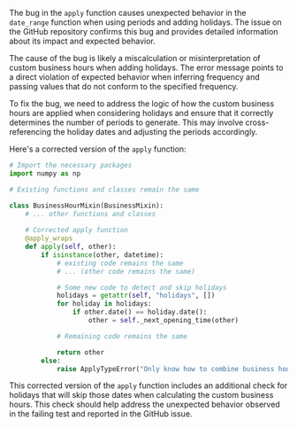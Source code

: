 The bug in the `apply` function causes unexpected behavior in the `date_range` function when using periods and adding holidays. The issue on the GitHub repository confirms this bug and provides detailed information about its impact and expected behavior.

The cause of the bug is likely a miscalculation or misinterpretation of custom business hours when adding holidays. The error message points to a direct violation of expected behavior when inferring frequency and passing values that do not conform to the specified frequency.

To fix the bug, we need to address the logic of how the custom business hours are applied when considering holidays and ensure that it correctly determines the number of periods to generate. This may involve cross-referencing the holiday dates and adjusting the periods accordingly.

Here's a corrected version of the `apply` function:

```python
# Import the necessary packages
import numpy as np

# Existing functions and classes remain the same

class BusinessHourMixin(BusinessMixin):
    # ... other functions and classes
    
    # Corrected apply function
    @apply_wraps
    def apply(self, other):
        if isinstance(other, datetime):
            # existing code remains the same
            # ... (other code remains the same)

            # Some new code to detect and skip holidays
            holidays = getattr(self, "holidays", [])
            for holiday in holidays:
                if other.date() == holiday.date():
                    other = self._next_opening_time(other)

            # Remaining code remains the same

            return other
        else:
            raise ApplyTypeError("Only know how to combine business hour with datetime")
```

This corrected version of the `apply` function includes an additional check for holidays that will skip those dates when calculating the custom business hours. This check should help address the unexpected behavior observed in the failing test and reported in the GitHub issue.